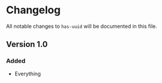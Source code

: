 # Changelog

All notable changes to `has-uuid` will be documented in this file.

## Version 1.0

### Added
- Everything
